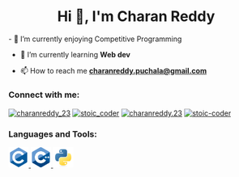 <h1 align="center">Hi 👋, I'm Charan Reddy</h1>
- 🔭 I’m currently enjoying Competitive Programming

- 🌱 I’m currently learning **Web dev**

- 📫 How to reach me **charanreddy.puchala@gmail.com**

<h3 align="left">Connect with me:</h3>
<p align="left">
<a href="https://twitter.com/charanreddy_23" target="blank"><img align="center" src="https://raw.githubusercontent.com/rahuldkjain/github-profile-readme-generator/master/src/images/icons/Social/twitter.svg" alt="charanreddy_23" height="30" width="40" /></a>
<a href="https://www.codechef.com/users/stoic_coder" target="blank"><img align="center" src="https://cdn.jsdelivr.net/npm/simple-icons@3.1.0/icons/codechef.svg" alt="stoic_coder" height="30" width="40" /></a>
<a href="https://codeforces.com/profile/charanreddy.23" target="blank"><img align="center" src="https://raw.githubusercontent.com/rahuldkjain/github-profile-readme-generator/master/src/images/icons/Social/codeforces.svg" alt="charanreddy.23" height="30" width="40" /></a>
<a href="https://www.leetcode.com/stoic-coder" target="blank"><img align="center" src="https://raw.githubusercontent.com/rahuldkjain/github-profile-readme-generator/master/src/images/icons/Social/leet-code.svg" alt="stoic-coder" height="30" width="40" /></a>
</p>

<h3 align="left">Languages and Tools:</h3>
<p align="left"> <a href="https://www.cprogramming.com/" target="_blank" rel="noreferrer"> <img src="https://raw.githubusercontent.com/devicons/devicon/master/icons/c/c-original.svg" alt="c" width="40" height="40"/> </a> <a href="https://www.w3schools.com/cpp/" target="_blank" rel="noreferrer"> <img src="https://raw.githubusercontent.com/devicons/devicon/master/icons/cplusplus/cplusplus-original.svg" alt="cplusplus" width="40" height="40"/> </a> <a href="https://www.python.org" target="_blank" rel="noreferrer"> <img src="https://raw.githubusercontent.com/devicons/devicon/master/icons/python/python-original.svg" alt="python" width="40" height="40"/> </a> </p>
